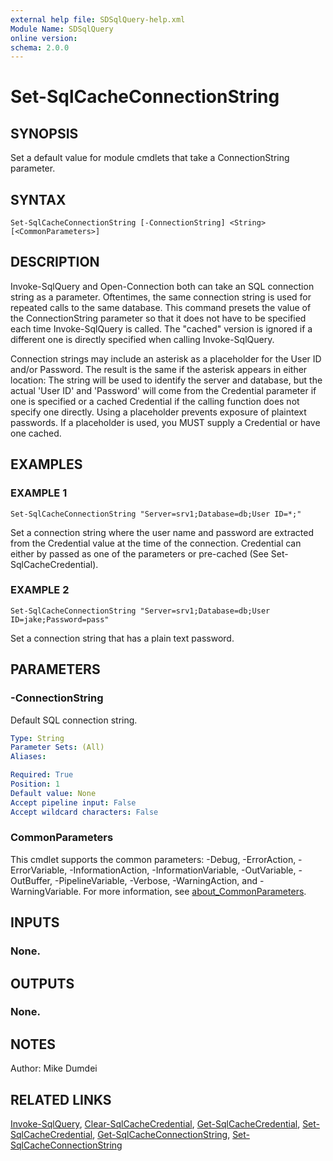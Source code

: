 ```yaml
---
external help file: SDSqlQuery-help.xml
Module Name: SDSqlQuery
online version:
schema: 2.0.0
---
```


# Set-SqlCacheConnectionString

## SYNOPSIS
Set a default value for module cmdlets that take a ConnectionString parameter.

## SYNTAX

```
Set-SqlCacheConnectionString [-ConnectionString] <String> [<CommonParameters>]
```

## DESCRIPTION
Invoke-SqlQuery and Open-Connection both can take an SQL connection string as a parameter. Oftentimes, the same connection string is used for repeated calls to the same database. This command presets the value of the ConnectionString parameter so that it does not have to be specified each time Invoke-SqlQuery is called. The "cached" version is ignored if a different one is directly specified when calling Invoke-SqlQuery.

Connection strings may include an asterisk as a placeholder for the User ID and/or Password. The result is the same if the asterisk appears in either location: The string will be used to identify the server and database, but the actual 'User ID' and 'Password' will come from the Credential parameter if one is specified or a cached Credential if the calling function does not specify one directly. Using a placeholder prevents exposure of plaintext passwords. If a placeholder is used, you MUST supply a Credential or have one cached.

## EXAMPLES

### EXAMPLE 1
```
Set-SqlCacheConnectionString "Server=srv1;Database=db;User ID=*;"
```

Set a connection string where the user name and password are extracted from the Credential value at the time of the connection. Credential can either by passed as one of the parameters or pre-cached  (See Set-SqlCacheCredential).

### EXAMPLE 2
```
Set-SqlCacheConnectionString "Server=srv1;Database=db;User ID=jake;Password=pass"
```

Set a connection string that has a plain text password.

## PARAMETERS

### -ConnectionString
Default SQL connection string.

```yaml
Type: String
Parameter Sets: (All)
Aliases:

Required: True
Position: 1
Default value: None
Accept pipeline input: False
Accept wildcard characters: False
```

### CommonParameters
This cmdlet supports the common parameters: -Debug, -ErrorAction, -ErrorVariable, -InformationAction, -InformationVariable, -OutVariable, -OutBuffer, -PipelineVariable, -Verbose, -WarningAction, and -WarningVariable. For more information, see [about_CommonParameters](http://go.microsoft.com/fwlink/?LinkID=113216).

## INPUTS

### None.
## OUTPUTS

### None.
## NOTES
Author: Mike Dumdei

## RELATED LINKS
[Invoke-SqlQuery](.\Invoke-SqlQuery.md), [Clear-SqlCacheCredential](.\Clear-SqlCacheCredential.md), [Get-SqlCacheCredential](.\Get-SqlCacheCredential.md), [Set-SqlCacheCredential](.\Set-SqlCacheCredential.md), [Get-SqlCacheConnectionString](.\Get-SqlCacheConnectionString.md), [Set-SqlCacheConnectionString](.\Set-SqlCacheConnectionString.md)
